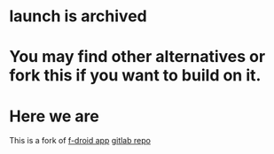 # launch is archived
# You may find other alternatives or fork this if you want to build on it.

# Here we are
This is a fork of [f-droid app](https://f-droid.org/en/packages/org.biotstoiq.launch/) [gitlab repo](https://gitlab.com/biotstoiq/launch)